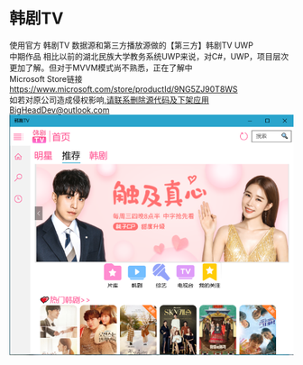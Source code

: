 # 韩剧TV
使用官方 韩剧TV 数据源和第三方播放源做的【第三方】韩剧TV UWP  
中期作品 相比以前的湖北民族大学教务系统UWP来说，对C#，UWP，项目层次更加了解。但对于MVVM模式尚不熟悉，正在了解中</br>
Microsoft Store链接</br>
https://www.microsoft.com/store/productId/9NG5ZJ90T8WS</br>
如若对原公司造成侵权影响,请联系删除源代码及下架应用BigHeadDev@outlook.com</br>
![截图](https://github.com/BigHeadDev/KoreaTV_UWP/blob/master/图标素材/商店截图/PC/QQ截图20190319194845.png)  
